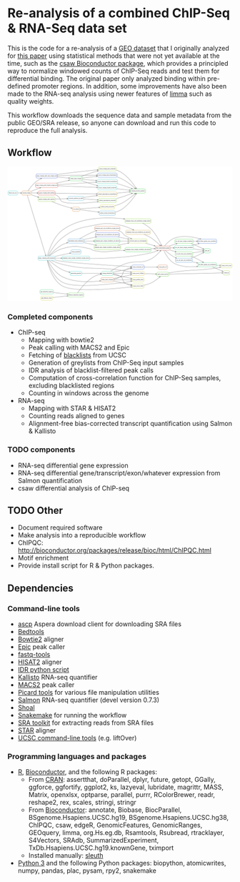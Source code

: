 # Re-analysis of a combined ChIP-Seq & RNA-Seq data set

This is the code for a re-analysis of a [GEO dataset][1] that I
originally analyzed for [this paper][2] using statistical methods that
were not yet available at the time, such as the
[csaw Bioconductor package][3], which provides a principled way to
normalize windowed counts of ChIP-Seq reads and test them for
differential binding. The original paper only analyzed binding within
pre-defined promoter regions. In addition, some improvements have also
been made to the RNA-seq analysis using newer features of [limma][4]
such as quality weights.

This workflow downloads the sequence data and sample metadata from the
public GEO/SRA release, so anyone can download and run this code to
reproduce the full analysis.

## Workflow

![Rule Graph](rulegraphs/rulegraph-all.png "Rule graph of currently implemented workflow")

### Completed components

* ChIP-seq
  * Mapping with bowtie2
  * Peak calling with MACS2 and Epic
  * Fetching of [blacklists][5] from UCSC
  * Generation of greylists from ChIP-Seq input samples
  * IDR analysis of blacklist-filtered peak calls
  * Computation of cross-correlation function for ChIP-Seq samples,
    excluding blacklisted regions
  * Counting in windows across the genome
* RNA-seq
  * Mapping with STAR & HISAT2
  * Counting reads aligned to genes
  * Alignment-free bias-corrected transcript quantification using Salmon & Kallisto

### TODO components

* RNA-seq differential gene expression
* RNA-seq differential gene/transcript/exon/whatever expression from
  Salmon quantification
* csaw differential analysis of ChIP-seq

## TODO Other

* Document required software
* Make analysis into a reproducible workflow
* ChIPQC: http://bioconductor.org/packages/release/bioc/html/ChIPQC.html
* Motif enrichment
* Provide install script for R & Python packages.

## Dependencies

### Command-line tools

* [ascp](http://downloads.asperasoft.com/en/downloads/50) Aspera
  download client for downloading SRA files
* [Bedtools](http://bedtools.readthedocs.io/en/latest/)
* [Bowtie2](http://bowtie-bio.sourceforge.net/bowtie2/index.shtml)
  aligner
* [Epic](https://github.com/endrebak/epic) peak caller
* [fastq-tools](http://homes.cs.washington.edu/~dcjones/fastq-tools/)
* [HISAT2](https://ccb.jhu.edu/software/hisat2/index.shtml) aligner
* [IDR python script](https://github.com/nboley/idr)
* [Kallisto](https://pachterlab.github.io/kallisto/about) RNA-seq
  quantifier
* [MACS2](https://github.com/taoliu/MACS) peak caller
* [Picard tools](https://broadinstitute.github.io/picard/) for various
  file manipulation utilities
* [Salmon](http://salmon.readthedocs.io/en/latest/) RNA-seq quantifier
  (devel version 0.7.3)
* [Shoal](https://github.com/COMBINE-lab/shoal)
* [Snakemake](https://bitbucket.org/snakemake/snakemake/wiki/Home) for
  running the workflow
* [SRA toolkit](https://github.com/ncbi/sra-tools) for extracting
  reads from SRA files
* [STAR](https://github.com/alexdobin/STAR) aligner
* [UCSC command-line tools](http://hgdownload.cse.ucsc.edu/downloads.html#source_downloads)
  (e.g. liftOver)

### Programming languages and packages

* [R](https://www.r-project.org/),
  [Bioconductor](http://bioconductor.org/), and the following R
  packages:
    * From [CRAN](http://cran.r-project.org/): assertthat, doParallel,
      dplyr, future, getopt, GGally, ggforce, ggfortify, ggplot2, ks,
      lazyeval, lubridate, magrittr, MASS, Matrix, openxlsx, optparse,
      parallel, purrr, RColorBrewer, readr, reshape2, rex, scales,
      stringi, stringr
    * From [Bioconductor](http://bioconductor.org/): annotate,
      Biobase, BiocParallel, BSgenome.Hsapiens.UCSC.hg19,
      BSgenome.Hsapiens.UCSC.hg38, ChIPQC, csaw, edgeR,
      GenomicFeatures, GenomicRanges, GEOquery, limma, org.Hs.eg.db,
      Rsamtools, Rsubread, rtracklayer, S4Vectors, SRAdb,
      SummarizedExperiment, TxDb.Hsapiens.UCSC.hg19.knownGene,
      tximport
    * Installed manually:
      [sleuth](http://pachterlab.github.io/sleuth/about)
* [Python 3](https://www.python.org/) and the following Python
  packages: biopython, atomicwrites, numpy, pandas, plac, pysam, rpy2,
  snakemake

[1]: http://www.ncbi.nlm.nih.gov/geo/query/acc.cgi?acc=GSE73214
[2]: http://www.ncbi.nlm.nih.gov/pubmed/27170561
[3]: https://bioconductor.org/packages/release/bioc/html/csaw.html
[4]: https://bioconductor.org/packages/release/bioc/html/limma.html
[5]: http://www.broadinstitute.org/~anshul/projects/encode/rawdata/blacklists/hg19-blacklist-README.pdf

